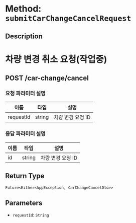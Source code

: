 # Method: `submitCarChangeCancelRequest`

## Description

# 차량 변경 취소 요청(작업중)

 ## POST /car-change/cancel

 ### 요청 파라미터 설명

 |이름|타입|설명|
 |-|-|-|
 |requestId|string|차량 변경 요청 ID|

 ### 응답 파라미터 설명

 |이름|타입|설명|
 |-|-|-|
 |id|string|차량 변경 요청 ID|

## Return Type
`Future<Either<AppException, CarChangeCancelDto>>`

## Parameters

- `requestId`: `String`
